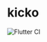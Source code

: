 # kicko

![Flutter CI](https://github.com/keskinm/kicko/actions/workflows/flutter_ci.yml/badge.svg)

